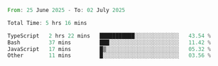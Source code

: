 <!--START_SECTION:waka-->

```rust
From: 25 June 2025 - To: 02 July 2025

Total Time: 5 hrs 16 mins

TypeScript   2 hrs 22 mins   ███████████░░░░░░░░░░░░░░   43.54 %
Bash         37 mins         ███░░░░░░░░░░░░░░░░░░░░░░   11.42 %
JavaScript   17 mins         █▒░░░░░░░░░░░░░░░░░░░░░░░   05.32 %
Other        11 mins         █░░░░░░░░░░░░░░░░░░░░░░░░   03.56 %
```

<!--END_SECTION:waka-->

